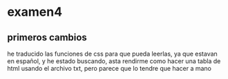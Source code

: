 # examen4

## primeros cambios

he traducido las funciones de css para que  pueda leerlas, ya que estavan en español, y he estado buscando, asta rendirme como hacer una tabla de html usando el archivo txt, pero parece que lo tendre que hacer a mano